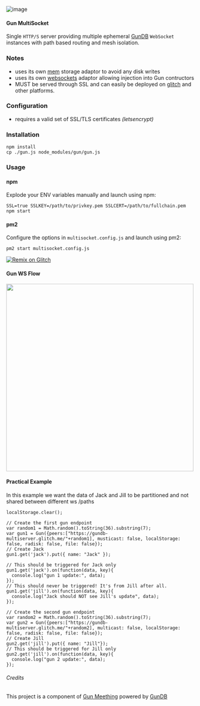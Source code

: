 ![image](https://user-images.githubusercontent.com/1423657/80729669-deab7800-8b08-11ea-88a5-13cdbcaee38c.png)

#### Gun MultiSocket
Single `HTTP/S` server providing multiple ephemeral [GunDB](https://gun.eco) `WebSocket` instances with  path based routing and mesh isolation.

### Notes
* uses its own [mem](https://github.com/meething/gundb-multisocket/blob/master/mem.js) storage adaptor to avoid any disk writes
* uses its own [websockets](https://github.com/meething/gundb-multisocket/blob/master/gun-ws.js) adaptor allowing injection into Gun contructors
* MUST be served through SSL and can easily be deployed on [glitch](https://glitch.com/~gundb-multiserver) and other platforms.

### Configuration
* requires a valid set of SSL/TLS certificates _(letsencrypt)_

### Installation
```
npm install
cp ./gun.js node_modules/gun/gun.js
```

### Usage
#### npm
Explode your ENV variables manually and launch using npm:
```
SSL=true SSLKEY=/path/to/privkey.pem SSLCERT=/path/to/fullchain.pem npm start
```
#### pm2
Configure the options in `multisocket.config.js` and launch using pm2:
```
pm2 start multisocket.config.js
```

[![Remix on Glitch](https://cdn.glitch.com/2703baf2-b643-4da7-ab91-7ee2a2d00b5b%2Fremix-button.svg)](https://glitch.com/edit/#!/import/github/https://github.com/meething/gundb-multisocket/gundb-multisocket)

#### Gun WS Flow

<img src="https://user-images.githubusercontent.com/1423657/79556065-d4b55e00-80a0-11ea-8a6a-b85aa0c90cf0.png" width=500/>

#### Practical Example
In this example we want the data of Jack and Jill to be partitioned and not shared between different ws /paths
```
localStorage.clear();

// Create the first gun endpoint
var random1 = Math.random().toString(36).substring(7);
var gun1 = Gun({peers:["https://gundb-multiserver.glitch.me/"+random1], musticast: false, localStorage: false, radisk: false, file: false});
// Create Jack
gun1.get('jack').put({ name: "Jack" });

// This should be triggered for Jack only
gun1.get('jack').on(function(data, key){
  console.log("gun 1 update:", data);
});
// This should never be triggered! It's from Jill after all.
gun1.get('jill').on(function(data, key){
  console.log("Jack should NOT see Jill's update", data);
});

// Create the second gun endpoint
var random2 = Math.random().toString(36).substring(7);
var gun2 = Gun({peers:["https://gundb-multiserver.glitch.me/"+random2], multicast: false, localStorage: false, radisk: false, file: false});
// Create Jill
gun2.get('jill').put({ name: "Jill"});
// This should be triggered for Jill only
gun2.get('jill').on(function(data, key){
  console.log("gun 2 update:", data);
});
```

###### Credits
This project is a component of [Gun Meething](https://github.com/meething/webrtc-gun) powered by [GunDB](https://gun.eco)


